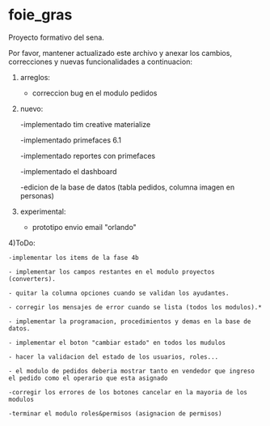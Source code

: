 # foie_gras
Proyecto formativo del sena.
	
Por favor, mantener actualizado este archivo y anexar los cambios, correcciones y nuevas funcionalidades a continuacion:
	
 1. arreglos:
	
	- correccion bug en el modulo pedidos
	
2) nuevo:
	
	-implementado tim creative materialize 
	
	-implementado primefaces 6.1
	
	-implementado reportes con primefaces
	
	-implementado el dashboard
	
	-edicion de la base de datos (tabla pedidos, columna imagen en personas)
	
3) experimental:
	
	- prototipo envio email "orlando"
	
4)ToDo:

	-implementar los items de la fase 4b
	
	- implementar los campos restantes en el modulo proyectos (converters).
	
	- quitar la columna opciones cuando se validan los ayudantes.
		
	- corregir los mensajes de error cuando se lista (todos los modulos).*
	
	- implementar la programacion, procedimientos y demas en la base de datos.
		
	- implementar el boton "cambiar estado" en todos los mudulos
	
	- hacer la validacion del estado de los usuarios, roles...

	- el modulo de pedidos deberia mostrar tanto en vendedor que ingreso el pedido como el operario que esta asignado
	
	-corregir los errores de los botones cancelar en la mayoria de los modulos
	
	-terminar el modulo roles&permisos (asignacion de permisos)
	
